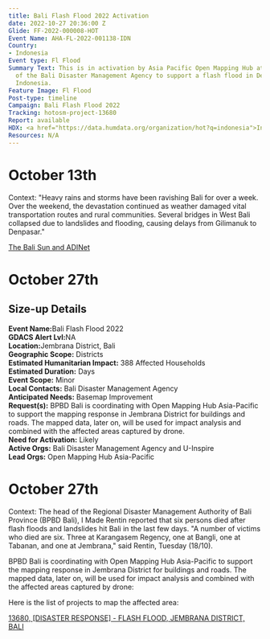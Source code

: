 ```yaml
---
title: Bali Flash Flood 2022 Activation
date: 2022-10-27 20:36:00 Z
Glide: FF-2022-000008-HOT
Event Name: AHA-FL-2022-001138-IDN
Country:
- Indonesia
Event type: Fl Flood
Summary Text: This is in activation by Asia Pacific Open Mapping Hub at the request
  of the Bali Disaster Management Agency to support a flash flood in Denpasar Bali,
  Indonesia.
Feature Image: Fl Flood
Post-type: timeline
Campaign: Bali Flash Flood 2022
Tracking: hotosm-project-13680
Report: available
HDX: <a href="https://data.humdata.org/organization/hot?q=indonesia">Indonesia</a>
Resources: N/A
---
```



<h1>October 13th</h1> 
Context: "Heavy rains and storms have been ravishing Bali for over a week. Over the weekend, the devastation continued as weather damaged vital transportation routes and rural communities. Several bridges in West Bali collapsed due to landslides and flooding, causing delays from Gilimanuk to Denpasar."

<a href="https://thebalisun.com/flash-flooding-in-bali-devastates-communities-and-cuts-off-key-transport-routes/" target="_blank">The Bali Sun and ADINet</a>

<h1>October 27th</h1> 

<h2>Size-up Details</h2>

<strong>Event Name:</strong>Bali Flash Flood 2022<br>
<strong>GDACS Alert Lvl:</strong>NA<br>
<strong>Location:</strong>Jembrana District, Bali<br>
<strong>Geographic Scope:</strong> Districts<br>
<strong>Estimated Humanitarian Impact:</strong> 388 Affected Households <br>
<strong>Estimated Duration:</strong> Days<br>
<strong>Event Scope:</strong> Minor<br>
<strong>Local Contacts:</strong> Bali Disaster Management Agency<br>
<strong>Anticipated Needs:</strong> Basemap Improvement
<br>
<strong>Request(s):</strong> BPBD Bali is coordinating with Open Mapping Hub Asia-Pacific to support the mapping response in Jembrana District for buildings and roads. The mapped data, later on, will be used for impact analysis and combined with the affected areas captured by drone.<br>
<strong>Need for Activation:</strong> Likely<br>
<strong>Active Orgs:</strong> Bali Disaster Management Agency and U-Inspire<br>
<strong>Lead Orgs:</strong> Open Mapping Hub Asia-Pacific
<be>



<h1>October 27th</h1> 
Context: The head of the Regional Disaster Management Authority of Bali Province (BPBD Bali), I Made Rentin reported that six persons died after flash floods and landslides hit Bali in the last few days. "A number of victims who died are six. Three at Karangasem Regency, one at Bangli, one at Tabanan, and one at Jembrana," said Rentin, Tuesday (18/10).

BPBD Bali is coordinating with Open Mapping Hub Asia-Pacific to support the mapping response in Jembrana District for buildings and roads. The mapped data, later on, will be used for impact analysis and combined with the affected areas captured by drone:

Here is the list of projects to map the affected area:

<a href="https://tasks.hotosm.org/projects/13680">13680, 
[DISASTER RESPONSE] - FLASH FLOOD, JEMBRANA DISTRICT, BALI</a>
